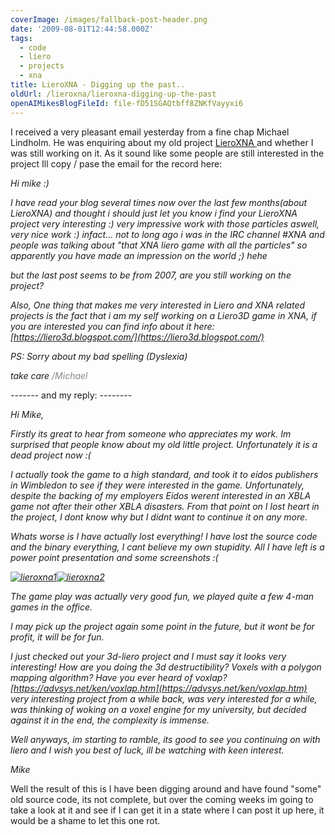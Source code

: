 ```yaml
---
coverImage: /images/fallback-post-header.png
date: '2009-08-01T12:44:58.000Z'
tags:
  - code
  - liero
  - projects
  - xna
title: LieroXNA - Digging up the past..
oldUrl: /lieroxna/lieroxna-digging-up-the-past
openAIMikesBlogFileId: file-fD51SGAQtbff8ZNKfVayyxi6
---
```


I received a very pleasant email yesterday from a fine chap Michael Lindholm. He was enquiring about my old project [LieroXNA ](https://www.mikecann.co.uk/category/lieroxna/)and whether I was still working on it. As it sound like some people are still interested in the project Ill copy / pase the email for the record here:

<!-- more -->
<address>Hi mike :)

I have read your blog several times now over the last few months(about LieroXNA) and thought i should just let you know i find your LieroXNA project very interesting :)
very impressive work with those particles aswell, very nice work :)
infact... not to long ago i was in the IRC channel #XNA and people was talking about "that XNA liero game with all the particles" so apparently you have made an impression on the world ;) hehe

but the last post seems to be from 2007, are you still working on the project?

Also, One thing that makes me very interested in Liero and XNA related projects is the fact that i am my self working on a Liero3D game in XNA, if you are interested you can find info about it here:
[https://liero3d.blogspot.com/](https://liero3d.blogspot.com/)

PS: Sorry about my bad spelling (Dyslexia)

take care
<span style="color: #888888;">/Michael</span></address>------- and my reply: --------

<address>Hi Mike,

Firstly its great to hear from someone who appreciates my work. Im surprised that people know about my old little project. Unfortunately it is a dead project now :(

I actually took the game to a high standard, and took it to eidos publishers in Wimbledon to see if they were interested in the game. Unfortunately, despite the backing of my employers Eidos werent interested in an XBLA game not after their other XBLA disasters. From that point on I lost heart in the project, I dont know why but I didnt want to continue it on any more.

Whats worse is I have actually lost everything! I have lost the source code and the binary everything, I cant believe my own stupidity. All I have left is a power point presentation and some screenshots :(

[![lieroxna1](https://www.mikecann.co.uk/wp-content/uploads/2009/08/lieroxna1-300x224.jpg "lieroxna1")](/wp-content/uploads/2009/08/lieroxna1.jpg)[![lieroxna2](https://www.mikecann.co.uk/wp-content/uploads/2009/08/lieroxna2-300x224.jpg "lieroxna2")](/wp-content/uploads/2009/08/lieroxna2.jpg)

The game play was actually very good fun, we played quite a few 4-man games in the office.

I may pick up the project again some point in the future, but it wont be for profit, it will be for fun.

I just checked out your 3d-liero project and I must say it looks very interesting! How are you doing the 3d destructibility? Voxels with a polygon mapping algorithm? Have you ever heard of voxlap? [https://advsys.net/ken/voxlap.htm](https://advsys.net/ken/voxlap.htm) very interesting project from a while back, was very interested for a while, was thinking of woking on a voxel engine for my university, but decided against it in the end, the complexity is immense.

Well anyways, im starting to ramble, its good to see you continuing on with liero and I wish you best of luck, ill be watching with keen interest.

Mike</address>Well the result of this is I have been digging around and have found "some" old source code, its not complete, but over the coming weeks im going to take a look at it and see if I can get it in a state where I can post it up here, it would be a shame to let this one rot.
